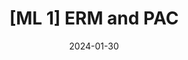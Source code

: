 ---
published: true
title: "[ML 1] ERM and PAC"
excerpt: "ERM, PAC"
# layout: single
# author_profile: true
# sidebar_main: true
toc: true
toc_sticky: true

categories:
  - Machine Learning
tags:
  - [ML]

permalink: /categories/machine_learning/1


date: 2024-01-30
last_modified_at: 2024-01-30
---